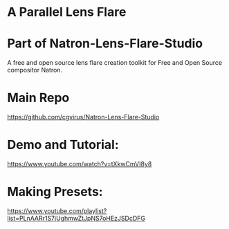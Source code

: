 # A Parallel Lens Flare

# Part of Natron-Lens-Flare-Studio
A free and open source lens flare creation toolkit for Free and Open Source compositor Natron.
# Main Repo
https://github.com/cgvirus/Natron-Lens-Flare-Studio
# Demo and Tutorial:
https://www.youtube.com/watch?v=tXkwCmVI8y8
# Making Presets:
https://www.youtube.com/playlist?list=PLnAARr1S7jUghmwZtJpNS7oHEzJSDcDFG
